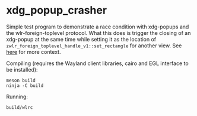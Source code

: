 # xdg_popup_crasher

Simple test program to demonstrate a race condition with xdg-popups and the wlr-foreign-toplevel protocol. What this does is trigger the closing of an xdg-popup at the same time while setting it as the location of `zwlr_foreign_toplevel_handle_v1::set_rectangle` for another view. See [here](https://github.com/WayfireWM/wayfire/issues/2445) for more context.

Compiling (requires the Wayland client libraries, cairo and EGL interface to be installed):

```
meson build
ninja -C build
```

Running:

```
build/wlrc
```


